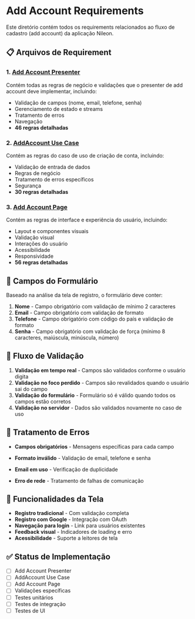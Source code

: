 # Add Account Requirements

Este diretório contém todos os requirements relacionados ao fluxo de cadastro (add account) da aplicação Nileon.

## 📋 Arquivos de Requirement

### 1. [Add Account Presenter](./add_account_presenter.md)
Contém todas as regras de negócio e validações que o presenter de add account deve implementar, incluindo:
- Validação de campos (nome, email, telefone, senha)
- Gerenciamento de estado e streams
- Tratamento de erros
- Navegação
- **46 regras detalhadas**

### 2. [AddAccount Use Case](./add_account_use_case.md)
Contém as regras do caso de uso de criação de conta, incluindo:
- Validação de entrada de dados
- Regras de negócio
- Tratamento de erros específicos
- Segurança
- **30 regras detalhadas**

### 3. [Add Account Page](./add_account_page.md)
Contém as regras de interface e experiência do usuário, incluindo:
- Layout e componentes visuais
- Validação visual
- Interações do usuário
- Acessibilidade
- Responsividade
- **56 regras detalhadas**

## 🎯 Campos do Formulário

Baseado na análise da tela de registro, o formulário deve conter:

1. **Nome** - Campo obrigatório com validação de mínimo 2 caracteres
2. **Email** - Campo obrigatório com validação de formato
3. **Telefone** - Campo obrigatório com código do país e validação de formato
4. **Senha** - Campo obrigatório com validação de força (mínimo 8 caracteres, maiúscula, minúscula, número)

## 🔄 Fluxo de Validação

1. **Validação em tempo real** - Campos são validados conforme o usuário digita
2. **Validação no foco perdido** - Campos são revalidados quando o usuário sai do campo
3. **Validação do formulário** - Formulário só é válido quando todos os campos estão corretos
4. **Validação no servidor** - Dados são validados novamente no caso de uso

## 🚨 Tratamento de Erros

- **Campos obrigatórios** - Mensagens específicas para cada campo
- **Formato inválido** - Validação de email, telefone e senha
- **Email em uso** - Verificação de duplicidade

- **Erro de rede** - Tratamento de falhas de comunicação

## 📱 Funcionalidades da Tela

- **Registro tradicional** - Com validação completa
- **Registro com Google** - Integração com OAuth
- **Navegação para login** - Link para usuários existentes
- **Feedback visual** - Indicadores de loading e erro
- **Acessibilidade** - Suporte a leitores de tela

## ✅ Status de Implementação

- [ ] Add Account Presenter
- [ ] AddAccount Use Case
- [ ] Add Account Page
- [ ] Validações específicas
- [ ] Testes unitários
- [ ] Testes de integração
- [ ] Testes de UI
